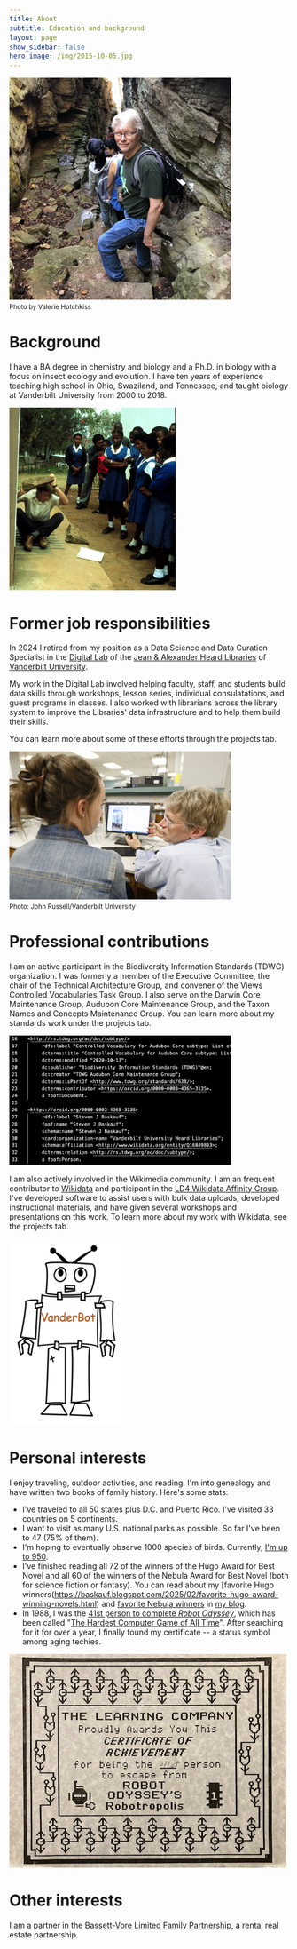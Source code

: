 ```yaml
---
title: About
subtitle: Education and background
layout: page
show_sidebar: false
hero_image: /img/2015-10-05.jpg
---
```


<img src="/img/stone_door.jpg" alt="Stone Door at Savage Gulf State Park, Tennessee" width="400"><br/>
<small>Photo by Valerie Hotchkiss</small>

# Background

I have a BA degree in chemistry and biology and a Ph.D. in biology with a focus on insect ecology and evolution.  I have ten years of experience teaching high school in Ohio, Swaziland, and Tennessee, and taught biology at Vanderbilt University from 2000 to 2018.  

<img src="/img/1985-newton-third.jpg" alt="St. Joseph's High School, Mzimpofu, Swaziland" width="300"><br/>

# Former job responsibilities

In 2024 I retired from my position as a Data Science and Data Curation Specialist in the [Digital Lab](https://www.library.vanderbilt.edu/digital-lab/) of the [Jean & Alexander Heard Libraries](https://www.library.vanderbilt.edu/) of [Vanderbilt University](https://www.vanderbilt.edu/). 

My work in the Digital Lab involved helping faculty, staff, and students build data skills through workshops, lesson series, individual consulatations, and guest programs in classes. I also worked with librarians across the library system to improve the Libraries' data infrastructure and to help them build their skills. 

You can learn more about some of these efforts through the projects tab.

<img src="/img/student_help.jpg" alt="Working with a student at Vanderbilt" width="400"><br/>
<small>Photo: John Russell/Vanderbilt University</small>

# Professional contributions

I am an active participant in the Biodiversity Information Standards (TDWG) organization.  I was formerly a member of the Executive Committee, the chair of the Technical Architecture Group, and convener of the Views Controlled Vocabularies Task Group. I also serve on the Darwin Core Maintenance Group, Audubon Core Maintenance Group, and the Taxon Names and Concepts Maintenance Group.  You can learn more about my standards work under the projects tab.

<img src="/img/subtype_turtle.png" alt="Audubon Core Subtype RDF" width="400"><br/>

I am also actively involved in the Wikimedia community. I am an frequent contributor to [Wikidata](https://www.wikidata.org/) and participant in the [LD4 Wikidata Affinity Group](https://www.wikidata.org/wiki/Wikidata:WikiProject_LD4_Wikidata_Affinity_Group). I've developed software to assist users with bulk data uploads, developed instructional materials, and have given several workshops and presentations on this work. To learn more about my work with Wikidata, see the projects tab.

<img src="/img/vanderbot.png" alt="VanderBot cartoon" width="200"><br/>

# Personal interests

I enjoy traveling, outdoor activities, and reading. I'm into genealogy and have written two books of family history. Here's some stats:

- I've traveled to all 50 states plus D.C. and Puerto Rico. I've visited 33 countries on 5 continents.
- I want to visit as many U.S. national parks as possible. So far I've been to 47 (75% of them).
- I'm hoping to eventually observe 1000 species of birds. Currently, [I'm up to 950](https://ebird.org/profile/NzU0NDQ1/world).
- I've finished reading all 72 of the winners of the Hugo Award for Best Novel and all 60 of the winners of the Nebula Award for Best Novel (both for science fiction or fantasy). You can read about my [favorite Hugo winners(https://baskauf.blogspot.com/2025/02/favorite-hugo-award-winning-novels.html) and [favorite Nebula winners](https://baskauf.blogspot.com/2025/03/favorite-nebula-award-winning-novels.html) in [my blog](https://baskauf.blogspot.com/).
- In 1988, I was the [41st person to complete *Robot Odyssey*](/img/robot_letter.jpg), which has been called "[The Hardest Computer Game of All Time](https://slate.com/technology/2014/01/robot-odyssey-the-hardest-computer-game-of-all-time.html)". After searching for it for over a year, I finally found my certificate -- a status symbol among aging techies.

<img src="/img/robot_certificate.jpg" alt="Robot Odyssey certificate"><br/>

# Other interests

I am a partner in the [Bassett-Vore Limited Family Partnership](https://bassett-vore.github.io/), a rental real estate partnership.
